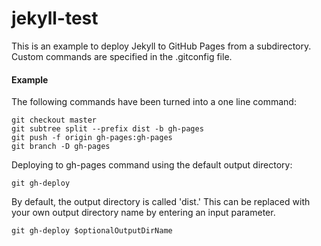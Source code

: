 # jekyll-test

This is an example to deploy Jekyll to GitHub Pages from a subdirectory. Custom commands are specified in the .gitconfig file.

#### Example
The following commands have been turned into a one line command:
```
git checkout master
git subtree split --prefix dist -b gh-pages
git push -f origin gh-pages:gh-pages
git branch -D gh-pages
```

Deploying to gh-pages command using the default output directory:
```
git gh-deploy
```
By default, the output directory is called 'dist.' This can be replaced with your own output directory name by entering an input parameter.
```
git gh-deploy $optionalOutputDirName
```
